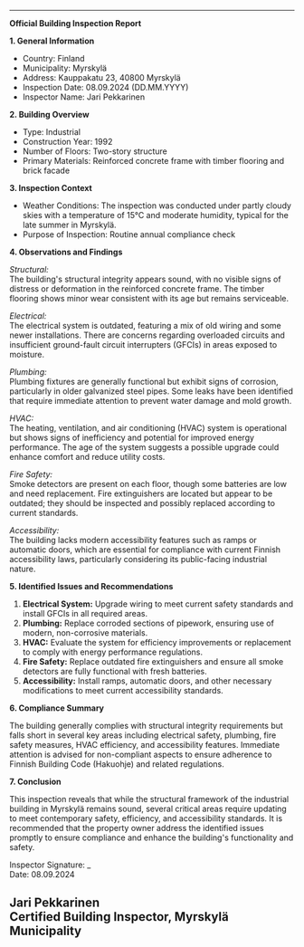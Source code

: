 ---

**Official Building Inspection Report**

**1. General Information**

- Country: Finland
- Municipality: Myrskylä
- Address: Kauppakatu 23, 40800 Myrskylä
- Inspection Date: 08.09.2024 (DD.MM.YYYY)
- Inspector Name: Jari Pekkarinen

**2. Building Overview**

- Type: Industrial
- Construction Year: 1992
- Number of Floors: Two-story structure
- Primary Materials: Reinforced concrete frame with timber flooring and brick facade

**3. Inspection Context**

- Weather Conditions: The inspection was conducted under partly cloudy skies with a temperature of 15°C and moderate humidity, typical for the late summer in Myrskylä.
- Purpose of Inspection: Routine annual compliance check

**4. Observations and Findings**

*Structural:*  
The building's structural integrity appears sound, with no visible signs of distress or deformation in the reinforced concrete frame. The timber flooring shows minor wear consistent with its age but remains serviceable.

*Electrical:*  
The electrical system is outdated, featuring a mix of old wiring and some newer installations. There are concerns regarding overloaded circuits and insufficient ground-fault circuit interrupters (GFCIs) in areas exposed to moisture.

*Plumbing:*  
Plumbing fixtures are generally functional but exhibit signs of corrosion, particularly in older galvanized steel pipes. Some leaks have been identified that require immediate attention to prevent water damage and mold growth.

*HVAC:*  
The heating, ventilation, and air conditioning (HVAC) system is operational but shows signs of inefficiency and potential for improved energy performance. The age of the system suggests a possible upgrade could enhance comfort and reduce utility costs.

*Fire Safety:*  
Smoke detectors are present on each floor, though some batteries are low and need replacement. Fire extinguishers are located but appear to be outdated; they should be inspected and possibly replaced according to current standards.

*Accessibility:*  
The building lacks modern accessibility features such as ramps or automatic doors, which are essential for compliance with current Finnish accessibility laws, particularly considering its public-facing industrial nature.

**5. Identified Issues and Recommendations**

1. **Electrical System:** Upgrade wiring to meet current safety standards and install GFCIs in all required areas.
2. **Plumbing:** Replace corroded sections of pipework, ensuring use of modern, non-corrosive materials.
3. **HVAC:** Evaluate the system for efficiency improvements or replacement to comply with energy performance regulations.
4. **Fire Safety:** Replace outdated fire extinguishers and ensure all smoke detectors are fully functional with fresh batteries.
5. **Accessibility:** Install ramps, automatic doors, and other necessary modifications to meet current accessibility standards.

**6. Compliance Summary**

The building generally complies with structural integrity requirements but falls short in several key areas including electrical safety, plumbing, fire safety measures, HVAC efficiency, and accessibility features. Immediate attention is advised for non-compliant aspects to ensure adherence to Finnish Building Code (Hakuohje) and related regulations.

**7. Conclusion**

This inspection reveals that while the structural framework of the industrial building in Myrskylä remains sound, several critical areas require updating to meet contemporary safety, efficiency, and accessibility standards. It is recommended that the property owner address the identified issues promptly to ensure compliance and enhance the building's functionality and safety.

Inspector Signature: _  
Date: 08.09.2024  

Jari Pekkarinen  
Certified Building Inspector, Myrskylä Municipality
---